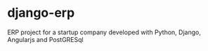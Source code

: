 # django-erp
ERP project for a startup company developed with Python, Django, Angularjs and PostGRESql

